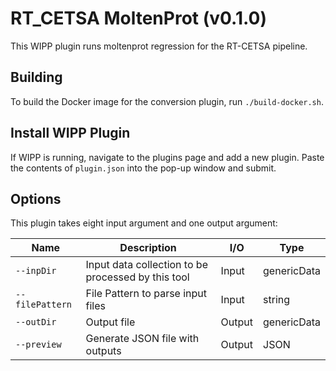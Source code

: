 # RT_CETSA MoltenProt (v0.1.0)

This WIPP plugin runs moltenprot regression for the RT-CETSA pipeline.

## Building

To build the Docker image for the conversion plugin, run
`./build-docker.sh`.

## Install WIPP Plugin

If WIPP is running, navigate to the plugins page and add a new plugin. Paste the contents of `plugin.json` into the pop-up window and submit.

## Options

This plugin takes eight input argument and one output argument:

| Name            | Description                                        | I/O    | Type        |
|-----------------|----------------------------------------------------|--------|-------------|
| `--inpDir`      | Input data collection to be processed by this tool | Input  | genericData |
| `--filePattern` | File Pattern to parse input files                  | Input  | string      |
| `--outDir`      | Output file                                        | Output | genericData |
| `--preview`     | Generate JSON file with outputs                    | Output | JSON        |
